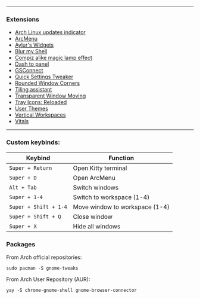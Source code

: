 ***
### Extensions

- [Arch Linux updates indicator](https://extensions.gnome.org/extension/1010/archlinux-updates-indicator/)
- [ArcMenu](https://extensions.gnome.org/extension/3628/arcmenu/)
- [Aylur's Widgets](https://extensions.gnome.org/extension/5338/aylurs-widgets/)
- [Blur my Shell](https://extensions.gnome.org/extension/3193/blur-my-shell/)
- [Compiz alike magic lamp effect](https://extensions.gnome.org/extension/3740/compiz-alike-magic-lamp-effect/)
- [Dash to panel](https://extensions.gnome.org/extension/1160/dash-to-panel/)
- [GSConnect](https://extensions.gnome.org/extension/1319/gsconnect/)
- [Quick Settings Tweaker](https://extensions.gnome.org/extension/5446/quick-settings-tweaker/)
- [Rounded Window Corners](https://extensions.gnome.org/extension/5237/rounded-window-corners/)
- [Tiling assistant](https://extensions.gnome.org/extension/3733/tiling-assistant/)
- [Transparent Window Moving](https://extensions.gnome.org/extension/1446/transparent-window-moving/)
- [Tray Icons: Reloaded](https://extensions.gnome.org/extension/2890/tray-icons-reloaded/)
- [User Themes](https://extensions.gnome.org/extension/19/user-themes/)
- [Vertical Workspaces](https://extensions.gnome.org/extension/5177/vertical-workspaces/)
- [Vitals](https://extensions.gnome.org/extension/1460/vitals/)

***
### Custom keybinds:

| Keybind | Function |
| --- | --- |
| `Super + Return` | Open Kitty terminal |
| `Super + D` | Open ArcMenu |
| `Alt + Tab` | Switch windows |
| `Super + 1-4` | Switch to workspace (1-4) |
| `Super + Shift + 1-4` | Move window to workspace (1-4) |
| `Super + Shift + Q` | Close window |
| `Super + X` | Hide all windows |

### Packages
From Arch official repositories:
```
sudo pacman -S gnome-tweaks
```
From Arch User Repository (AUR):
```
yay -S chrome-gnome-shell gnome-browser-connector
```
